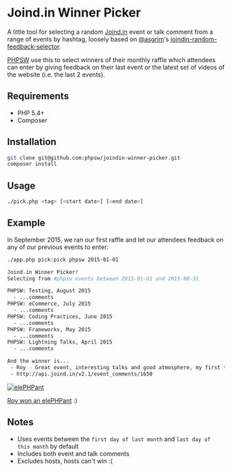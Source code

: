 Joind.in Winner Picker
======================

A little tool for selecting a random [Joind.in](http://joind.in) event or talk comment from a
range of events by hashtag, loosely based on [@asgrim](https://github.com/asgrim)'s
[joindin-random-feedback-selector](https://github.com/asgrim/joindin-random-feedback-selector).

[PHPSW](http://phpsw.uk) use this to select winners of their monthly raffle
which attendees can enter by giving feedback on their last event or the latest
set of videos of the website (i.e. the last 2 events).

## Requirements

 - PHP 5.4+
 - Composer

## Installation

```sh
git clone git@github.com:phpsw/joindin-winner-picker.git
composer install
```

## Usage

```sh
./pick.php <tag> [<start date>] [<end date>]
```

## Example

In September 2015, we ran our first raffle and let our attendees feedback
on any of our previous events to enter:

```sh
./app.php pick:pick phpsw 2015-01-01

Joind.in Winner Picker!
Selecting from #phpsw events between 2015-01-01 and 2015-08-31

PHPSW: Testing, August 2015
  - ...comments
PHPSW: eCommerce, July 2015
  - ...comments
PHPSW: Coding Practices, June 2015
  - ...comments
PHPSW: Frameworks, May 2015
  - ...comments
PHPSW: Lightning Talks, April 2015
  - ...comments

And the winner is...
 - Roy - Great event, interesting talks and good atmosphere, my first time in attendance at PHPSW and will not be my last.
 - http://api.joind.in/v2.1/event_comments/1650
```

[![elePHPant](https://pbs.twimg.com/media/COKSEXMWUAE5hqD.jpg)](https://twitter.com/phpsw/status/640235009199198208)

[Roy won an elePHPant](https://twitter.com/phpsw/status/640235009199198208) :)

## Notes

- Uses events between the `first day of last month` and `last day of this month` by default
- Includes both event and talk comments
- Excludes hosts, hosts can't win :(
